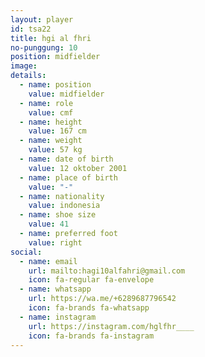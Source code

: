 ```yaml
---
layout: player
id: tsa22
title: hgi al fhri
no-punggung: 10
position: midfielder
image: 
details: 
  - name: position
    value: midfielder
  - name: role
    value: cmf
  - name: height
    value: 167 cm
  - name: weight
    value: 57 kg
  - name: date of birth
    value: 12 oktober 2001
  - name: place of birth
    value: "-"
  - name: nationality
    value: indonesia
  - name: shoe size
    value: 41
  - name: preferred foot
    value: right
social:
  - name: email
    url: mailto:hagi10alfahri@gmail.com
    icon: fa-regular fa-envelope
  - name: whatsapp
    url: https://wa.me/+6289687796542
    icon: fa-brands fa-whatsapp
  - name: instagram
    url: https://instagram.com/hglfhr____
    icon: fa-brands fa-instagram
---
```

